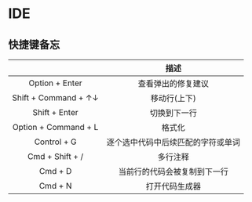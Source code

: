 # IDE

## 快捷键备忘

|                      |                描述                |
| :------------------: | :--------------------------------: |
|    Option + Enter    |         查看弹出的修复建议         |
| Shift + Command + ↑↓ |            移动行(上下)            |
|    Shift + Enter     |            切换到下一行            |
| Option + Command + L |               格式化               |
|     Control + G      | 逐个选中代码中后续匹配的字符或单词 |
|   Cmd + Shift + /    |              多行注释              |
|       Cmd + D        |    当前行的代码会被复制到下一行    |
|       Cmd + N        |           打开代码生成器           |
